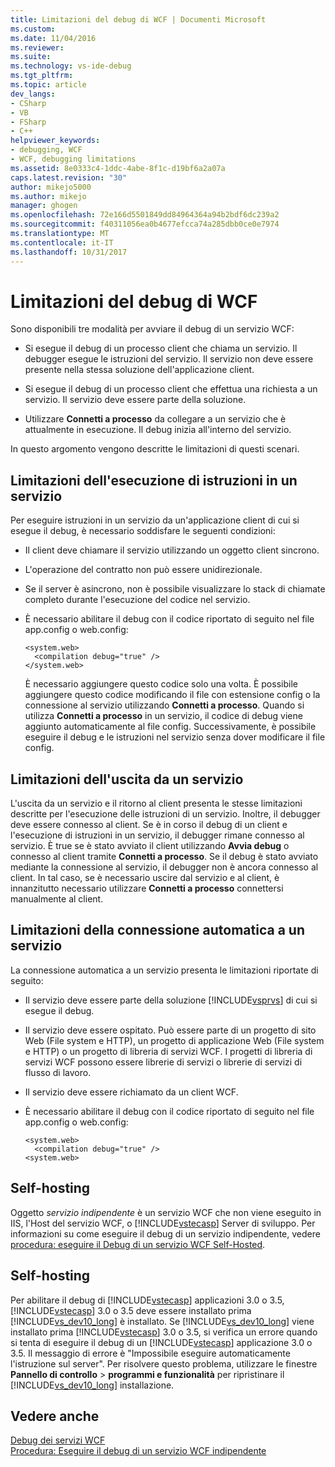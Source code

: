 ```yaml
---
title: Limitazioni del debug di WCF | Documenti Microsoft
ms.custom: 
ms.date: 11/04/2016
ms.reviewer: 
ms.suite: 
ms.technology: vs-ide-debug
ms.tgt_pltfrm: 
ms.topic: article
dev_langs:
- CSharp
- VB
- FSharp
- C++
helpviewer_keywords:
- debugging, WCF
- WCF, debugging limitations
ms.assetid: 8e0333c4-1ddc-4abe-8f1c-d19bf6a2a07a
caps.latest.revision: "30"
author: mikejo5000
ms.author: mikejo
manager: ghogen
ms.openlocfilehash: 72e166d5501849dd84964364a94b2bdf6dc239a2
ms.sourcegitcommit: f40311056ea0b4677efcca74a285dbb0ce0e7974
ms.translationtype: MT
ms.contentlocale: it-IT
ms.lasthandoff: 10/31/2017
---
```

# <a name="limitations-on-wcf-debugging"></a>Limitazioni del debug di WCF
Sono disponibili tre modalità per avviare il debug di un servizio WCF:  
  
-   Si esegue il debug di un processo client che chiama un servizio. Il debugger esegue le istruzioni del servizio. Il servizio non deve essere presente nella stessa soluzione dell'applicazione client.  
  
-   Si esegue il debug di un processo client che effettua una richiesta a un servizio. Il servizio deve essere parte della soluzione.  
  
-   Utilizzare **Connetti a processo** da collegare a un servizio che è attualmente in esecuzione. Il debug inizia all'interno del servizio.  
  
 In questo argomento vengono descritte le limitazioni di questi scenari.  
  
## <a name="limitations-on-stepping-into-a-service"></a>Limitazioni dell'esecuzione di istruzioni in un servizio  
 Per eseguire istruzioni in un servizio da un'applicazione client di cui si esegue il debug, è necessario soddisfare le seguenti condizioni:  
  
-   Il client deve chiamare il servizio utilizzando un oggetto client sincrono.  
  
-   L'operazione del contratto non può essere unidirezionale.  
  
-   Se il server è asincrono, non è possibile visualizzare lo stack di chiamate completo durante l'esecuzione del codice nel servizio.  
  
-   È necessario abilitare il debug con il codice riportato di seguito nel file app.config o web.config:  
  
    ```  
    <system.web>  
      <compilation debug="true" />  
    </system.web>  
    ```  
  
     È necessario aggiungere questo codice solo una volta. È possibile aggiungere questo codice modificando il file con estensione config o la connessione al servizio utilizzando **Connetti a processo**. Quando si utilizza **Connetti a processo** in un servizio, il codice di debug viene aggiunto automaticamente al file config. Successivamente, è possibile eseguire il debug e le istruzioni nel servizio senza dover modificare il file config.  
  
## <a name="limitations-on-stepping-out-of-a-service"></a>Limitazioni dell'uscita da un servizio  
 L'uscita da un servizio e il ritorno al client presenta le stesse limitazioni descritte per l'esecuzione delle istruzioni di un servizio. Inoltre, il debugger deve essere connesso al client. Se è in corso il debug di un client e l'esecuzione di istruzioni in un servizio, il debugger rimane connesso al servizio. È true se è stato avviato il client utilizzando **Avvia debug** o connesso al client tramite **Connetti a processo**. Se il debug è stato avviato mediante la connessione al servizio, il debugger non è ancora connesso al client. In tal caso, se è necessario uscire dal servizio e al client, è innanzitutto necessario utilizzare **Connetti a processo** connettersi manualmente al client.  
  
## <a name="limitations-on-automatic-attach-to-a-service"></a>Limitazioni della connessione automatica a un servizio  
 La connessione automatica a un servizio presenta le limitazioni riportate di seguito:  
  
-   Il servizio deve essere parte della soluzione [!INCLUDE[vsprvs](../code-quality/includes/vsprvs_md.md)] di cui si esegue il debug.  
  
-   Il servizio deve essere ospitato. Può essere parte di un progetto di sito Web (File system e HTTP), un progetto di applicazione Web (File system e HTTP) o un progetto di libreria di servizi WCF. I progetti di libreria di servizi WCF possono essere librerie di servizi o librerie di servizi di flusso di lavoro.  
  
-   Il servizio deve essere richiamato da un client WCF.  
  
-   È necessario abilitare il debug con il codice riportato di seguito nel file app.config o web.config:  
  
    ```  
    <system.web>  
      <compilation debug="true" />  
    <system.web>  
    ```  
  
## <a name="self-hosting"></a>Self-hosting  
 Oggetto *servizio indipendente* è un servizio WCF che non viene eseguito in IIS, l'Host del servizio WCF, o [!INCLUDE[vstecasp](../code-quality/includes/vstecasp_md.md)] Server di sviluppo. Per informazioni su come eseguire il debug di un servizio indipendente, vedere [procedura: eseguire il Debug di un servizio WCF Self-Hosted](../debugger/how-to-debug-a-self-hosted-wcf-service.md).  
  
## <a name="self-hosting"></a>Self-hosting  
 Per abilitare il debug di [!INCLUDE[vstecasp](../code-quality/includes/vstecasp_md.md)] applicazioni 3.0 o 3.5, [!INCLUDE[vstecasp](../code-quality/includes/vstecasp_md.md)] 3.0 o 3.5 deve essere installato prima [!INCLUDE[vs_dev10_long](../code-quality/includes/vs_dev10_long_md.md)] è installato. Se [!INCLUDE[vs_dev10_long](../code-quality/includes/vs_dev10_long_md.md)] viene installato prima [!INCLUDE[vstecasp](../code-quality/includes/vstecasp_md.md)] 3.0 o 3.5, si verifica un errore quando si tenta di eseguire il debug di un [!INCLUDE[vstecasp](../code-quality/includes/vstecasp_md.md)] applicazione 3.0 o 3.5. Il messaggio di errore è "Impossibile eseguire automaticamente l'istruzione sul server". Per risolvere questo problema, utilizzare le finestre **Pannello di controllo** > **programmi e funzionalità** per ripristinare il [!INCLUDE[vs_dev10_long](../code-quality/includes/vs_dev10_long_md.md)] installazione.  
  
## <a name="see-also"></a>Vedere anche  
 [Debug dei servizi WCF](../debugger/debugging-wcf-services.md)   
 [Procedura: Eseguire il debug di un servizio WCF indipendente](../debugger/how-to-debug-a-self-hosted-wcf-service.md)
